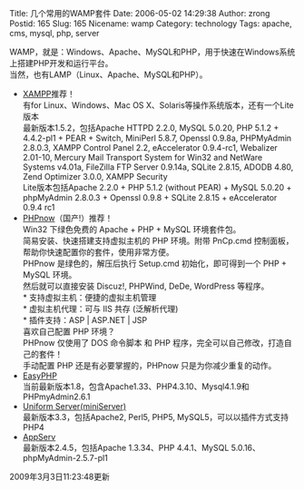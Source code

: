 Title: 几个常用的WAMP套件
Date: 2006-05-02 14:29:38
Author: zrong
Postid: 165
Slug: 165
Nicename: wamp
Category: technology
Tags: apache, cms, mysql, php, server

WAMP，就是：Windows、Apache、MySQL和PHP，用于快速在Windows系统上搭建PHP开发和运行平台。  
当然，也有LAMP（Linux、Apache、MySQL和PHP）。

-   [XAMPP](http://www.apachefriends.org/zh_cn/xampp.html)<span
    class="red">推荐！</span>  
    有for Linux、Windows、Mac OS
    X、Solaris等操作系统版本，还有一个Lite版本  
    最新版本1.5.2，包括Apache HTTPD 2.2.0, MySQL 5.0.20, PHP 5.1.2 +
    4.4.2-pl1 + PEAR + Switch, MiniPerl 5.8.7, Openssl 0.9.8a,
    PHPMyAdmin 2.8.0.3, XAMPP Control Panel 2.2, eAccelerator 0.9.4-rc1,
    Webalizer 2.01-10, Mercury Mail Transport System for Win32 and
    NetWare Systems v4.01a, FileZilla FTP Server 0.9.14a, SQLite 2.8.15,
    ADODB 4.80, Zend Optimizer 3.0.0, XAMPP Security  
    Lite版本包括Apache 2.2.0 + PHP 5.1.2 (without PEAR) + MySQL
    5.0.20 + phpMyAdmin 2.8.0.3 + Openssl 0.9.8 + SQLite 2.8.15 +
    eAccelerator 0.9.4 rc1
-   [PHPnow](http://phpnow.org/)<span
    class="red">（国产!）推荐！</span>  
    Win32 下绿色免费的 Apache + PHP + MySQL 环境套件包。  
    简易安装、快速搭建支持虚拟主机的 PHP 环境。附带 PnCp.cmd
    控制面板，帮助你快速配置你的套件，使用非常方便。  
    PHPnow 是绿色的，解压后执行 Setup.cmd 初始化，即可得到一个 PHP +
    MySQL 环境。  
    然后就可以直接安装 Discuz!, PHPWind, DeDe, WordPress 等程序。  
    \* 支持虚拟主机：便捷的虚拟主机管理  
    \* 虚拟主机代理：可与 IIS 共存 (泛解析代理)  
    \* 插件支持：ASP | ASP.NET | JSP  
    喜欢自己配置 PHP 环境？  
    PHPnow 仅使用了 DOS 命令脚本 和 PHP
    程序，完全可以自己修改，打造自己的套件！  
    手动配置 PHP 还是有必要掌握的，PHPnow 只是为你减少重复的动作。
-   [EasyPHP](http://www.easyphp.org/)  
    当前最新版本1.8，包含Apache1.33、PHP4.3.10、Mysql4.1.9和PHPmyAdmin2.6.1
-   [Uniform Server(miniServer)](http://www.uniformserver.com/)  
    最新版本3.3，包括Apache2, Perl5, PHP5,
    MySQL5，可以以插件方式支持PHP4
-   [AppServ](http://www.appservnetwork.com/)  
    最新版本2.4.5，包括Apache 1.3.34、PHP 4.4.1、MySQL
    5.0.16、phpMyAdmin-2.5.7-pl1

2009年3月3日11:23:48更新

